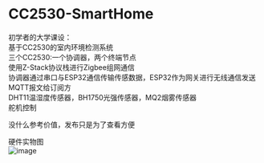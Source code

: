 # CC2530-SmartHome
初学者的大学课设：   
基于CC2530的室内环境检测系统    
三个CC2530:一个协调器，两个终端节点   
使用Z-Stack协议栈进行Zigbee组网通信    
协调器通过串口与ESP32通信传输传感数据，ESP32作为网关进行无线通信发送MQTT报文给订阅方     
DHT11温湿度传感器，BH1750光强传感器，MQ2烟雾传感器    
舵机控制

没什么参考价值，发布只是为了查看方便

硬件实物图     
![image](https://user-images.githubusercontent.com/55424074/166281119-f94afe99-cc25-4b04-bc81-808c9f69d687.png)
